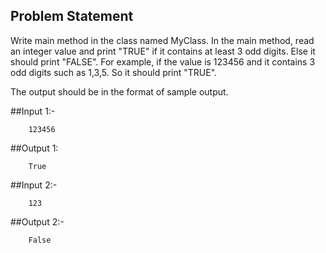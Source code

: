 ## Problem Statement

Write main method in the class named MyClass.
In the main method, read an integer value and print "TRUE" if it contains at least 3 odd digits. Else it should print "FALSE".
For example, if the value is 123456 and it contains 3 odd digits such as 1,3,5. So it should print "TRUE".

The output should be in the format of sample output.

##Input 1:-

        123456

##Output 1:

        True

##Input 2:-

        123

##Output 2:-

        False
